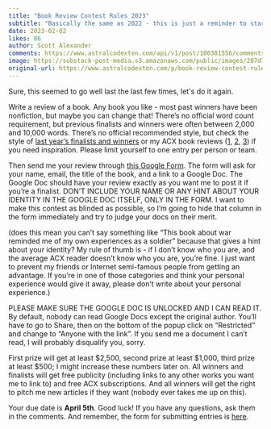```yaml
---
title: "Book Review Contest Rules 2023"
subtitle: "Basically the same as 2022 - this is just a reminder to start working on entries"
date: 2023-02-02
likes: 86
author: Scott Alexander
comments: https://www.astralcodexten.com/api/v1/post/100381556/comments?&all_comments=true
image: https://substack-post-media.s3.amazonaws.com/public/images/207d7b88-e7b2-4494-92be-ae931f5c183c_2560x1587.jpeg
original-url: https://www.astralcodexten.com/p/book-review-contest-rules-2023
---
```

Sure, this seemed to go well last the last few times, let's do it again.

Write a review of a book. Any book you like - most past winners have been nonfiction, but maybe you can change that! There’s no official word count requirement, but previous finalists and winners were often between 2,000 and 10,000 words. There’s no official recommended style, but check the style of [last year’s finalists and winners](https://astralcodexten.substack.com/p/book-review-contest-2022-winners) or my ACX book reviews ([1](https://astralcodexten.substack.com/p/book-review-lifespan), [2](https://astralcodexten.substack.com/p/book-review-which-country-has-the), [3](https://astralcodexten.substack.com/p/book-review-arabian-nights)) if you need inspiration. Please limit yourself to one entry per person or team.

Then send me your review through [this Google Form](https://forms.gle/EY5LMzbJQvgYkgxt5). The form will ask for your name, email, the title of the book, and a link to a Google Doc. The Google Doc should have your review exactly as you want me to post it if you’re a finalist. DON’T INCLUDE YOUR NAME OR ANY HINT ABOUT YOUR IDENTITY IN THE GOOGLE DOC ITSELF, ONLY IN THE FORM. I want to make this contest as blinded as possible, so I’m going to hide that column in the form immediately and try to judge your docs on their merit.

(does this mean you can’t say something like “This book about war reminded me of my own experiences as a soldier” because that gives a hint about your identity? My rule of thumb is - if I don’t know who you are, and the average ACX reader doesn’t know who you are, you’re fine. I just want to prevent my friends or Internet semi-famous people from getting an advantage. If you’re in one of those categories and think your personal experience would give it away, please don’t write about your personal experience.)

PLEASE MAKE SURE THE GOOGLE DOC IS UNLOCKED AND I CAN READ IT. By default, nobody can read Google Docs except the original author. You’ll have to go to Share, then on the bottom of the popup click on “Restricted” and change to “Anyone with the link”. If you send me a document I can’t read, I will probably disqualify you, sorry.

First prize will get at least $2,500, second prize at least $1,000, third prize at least $500; I might increase these numbers later on. All winners and finalists will get free publicity (including links to any other works you want me to link to) and free ACX subscriptions. And all winners will get the right to pitch me new articles if they want (nobody ever takes me up on this).

Your due date is **April 5th**. Good luck! If you have any questions, ask them in the comments. And remember, the form for submitting entries is [here](https://forms.gle/EY5LMzbJQvgYkgxt5).
